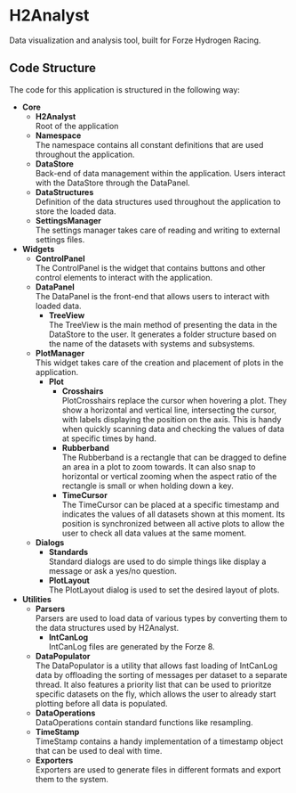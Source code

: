 # H2Analyst
 Data visualization and analysis tool, built for Forze Hydrogen Racing.


## Code Structure

The code for this application is structured in the following way:

- **Core**
  - **H2Analyst**  
    Root of the application
  - **Namespace**  
    The namespace contains all constant definitions that are used throughout the application.
  - **DataStore**  
    Back-end of data management within the application. Users interact with the DataStore through the DataPanel.
  - **DataStructures**  
    Definition of the data structures used throughout the application to store the loaded data.
  - **SettingsManager**  
    The settings manager takes care of reading and writing to external settings files.
- **Widgets**
  - **ControlPanel**  
    The ControlPanel is the widget that contains buttons and other control elements to interact with the application.
  - **DataPanel**  
    The DataPanel is the front-end that allows users to interact with loaded data.
    - **TreeView**  
        The TreeView is the main method of presenting the data in the DataStore to the user. It generates a folder structure based on the name of the datasets with systems and subsystems. 
  - **PlotManager**  
    This widget takes care of the creation and placement of plots in the application.
    - **Plot**
      - **Crosshairs**  
        PlotCrosshairs replace the cursor when hovering a plot. They show a horizontal and vertical line, intersecting the cursor, with labels displaying the position on the axis. This is handy when quickly scanning data and checking the values of data at specific times by hand.
      - **Rubberband**  
        The Rubberband is a rectangle that can be dragged to define an area in a plot to zoom towards. It can also snap to horizontal or vertical zooming when the aspect ratio of the rectangle is small or when holding down a key.
      - **TimeCursor**  
        The TimeCursor can be placed at a specific timestamp and indicates the values of all datasets shown at this moment. Its position is synchronized between all active plots to allow the user to check all data values at the same moment. 
  - **Dialogs**
    - **Standards**  
        Standard dialogs are used to do simple things like display a message or ask a yes/no question.
    - **PlotLayout**  
        The PlotLayout dialog is used to set the desired layout of plots.
- **Utilities**
  - **Parsers**  
    Parsers are used to load data of various types by converting them to the data structures used by H2Analyst.
    - **IntCanLog**  
      IntCanLog files are generated by the Forze 8.
  - **DataPopulator**  
    The DataPopulator is a utility that allows fast loading of IntCanLog data by offloading the sorting of messages per dataset to a separate thread. It also features a priority list that can be used to prioritze specific datasets on the fly, which allows the user to already start plotting before all data is populated.
  - **DataOperations**  
    DataOperations contain standard functions like resampling.
  - **TimeStamp**  
    TimeStamp contains a handy implementation of a timestamp object that can be used to deal with time.
  - **Exporters**  
    Exporters are used to generate files in different formats and export them to the system.

